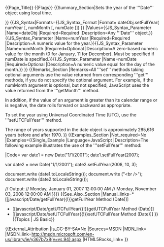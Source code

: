 {{Page_Title}}
{{Flags}}
{{Summary_Section|Sets the year of the '''Date''' object using local time.

}}
{{JS_Syntax|Formats={{JS_Syntax_Format
|Format= dateObj.setFullYear( numYear [, numMonth [, numDate ]]) }}
|Values={{JS_Syntax_Parameter
|Name=dateObj
|Required=Required
|Description=Any '''Date''' object.}}{{JS_Syntax_Parameter
|Name=numYear
|Required=Required
|Description=A numeric value for the year.}}{{JS_Syntax_Parameter
|Name=numMonth
|Required=Optional
|Description=A zero-based numeric value for the month (0 for January, 11 for December). Must be specified if numDate is specified.}}{{JS_Syntax_Parameter
|Name=numDate
|Required=Optional
|Description=A numeric value equal for the day of the month.}}
}}
{{Remarks_Section
|Remarks=All '''set''' methods taking optional arguments use the value returned from corresponding '''get''' methods, if you do not specify the optional argument. For example, if the numMonth argument is optional, but not specified, JavaScript uses the value returned from the '''getMonth''' method.

In addition, if the value of an argument is greater than its calendar range or is negative, the date rolls forward or backward as appropriate.

To set the year using Universal Coordinated Time (UTC), use the '''setUTCFullYear''' method.

The range of years supported in the date object is approximately 285,616 years before and after 1970.
}}
{{Examples_Section
|Not_required=No
|Examples={{Single_Example
|Language=JavaScript
|Description=The following example illustrates the use of the '''setFullYear''' method:

|Code= var date1 = new Date("1/1/2001");
 date1.setFullYear(2007);
 
 var date2 = new Date("1/1/2001");
 date2.setFullYear(2008, 10, 3); 
 
 document.write (date1.toLocaleString());
 document.write ("&lt;br /&gt;");
 document.write (date2.toLocaleString());
 
 // Output:
 // Monday, January 01, 2007 12:00:00 AM
 // Monday, November 03, 2008 12:00:00 AM
}}}}
{{See_Also_Section
|Manual_links=* [[javascript/Date/getFullYear{{!}}getFullYear Method (Date)]]
* [[javascript/Date/getUTCFullYear{{!}}getUTCFullYear Method (Date)]]
* [[javascript/Date/setUTCFullYear{{!}}setUTCFullYear Method (Date)]]
}}
{{Topics | JS Basic}}

{{External_Attribution
|Is_CC-BY-SA=No
|Sources=MSDN
|MDN_link=
|MSDN_link=http://msdn.microsoft.com/en-us/library/ie/y367b7x8(v=vs.94).aspx
|HTML5Rocks_link=
}}